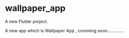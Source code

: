 # wallpaper_app

A new Flutter project.

A new app which is Wallpaper App , comming soon..............
